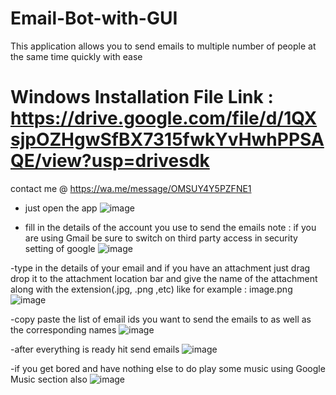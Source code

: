 # Email-Bot-with-GUI
This application allows you to send emails to multiple number of people at the same time quickly with ease

# Windows Installation File Link : https://drive.google.com/file/d/1QXsjpOZHgwSfBX7315fwkYvHwhPPSAQE/view?usp=drivesdk
 contact me @ https://wa.me/message/OMSUY4Y5PZFNE1

- just open the app
![image](https://user-images.githubusercontent.com/67222042/99880529-e2842080-2c39-11eb-916f-5b20b656f037.png)

- fill in the details of the account you use to send the emails
note : if you are using Gmail be sure to switch on third party access in security setting of google
![image](https://user-images.githubusercontent.com/67222042/99880567-27a85280-2c3a-11eb-86dc-6468e5c5ade8.png)

-type in the details of your email and if you have an attachment just drag drop it to the attachment location bar and give the name of the attachment along with the extension(.jpg, .png ,etc) like for example : image.png
![image](https://user-images.githubusercontent.com/67222042/99880593-676f3a00-2c3a-11eb-9bc6-bb4947c1c13e.png)

-copy paste the list of email ids you want to send the emails to as well as the corresponding names
![image](https://user-images.githubusercontent.com/67222042/99880607-7bb33700-2c3a-11eb-8fef-2340c19ceee9.png)

-after everything is ready hit send emails
![image](https://user-images.githubusercontent.com/67222042/99880627-97b6d880-2c3a-11eb-98f3-30fc5aac7b43.png)

-if you get bored and have nothing else to do play some music using Google Music section also 
![image](https://user-images.githubusercontent.com/67222042/99880636-aac9a880-2c3a-11eb-9b83-7101f9701724.png)

